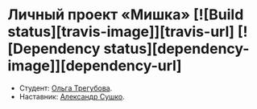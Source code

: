 # Личный проект «Мишка» [![Build status][travis-image]][travis-url] [![Dependency status][dependency-image]][dependency-url]

* Студент: [Ольга Трегубова](https://up.htmlacademy.ru/adaptive/17/user/982605).
* Наставник: [Александр Сушко](https://htmlacademy.ru/profile/sushko).
